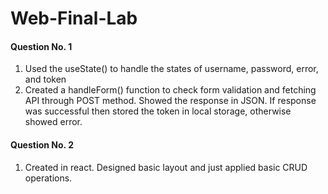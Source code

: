 # Web-Final-Lab
####   Question No. 1 #####

1) Used the useState() to handle the states of username, password, error, and token
2) Created a handleForm() function to check form validation and fetching API through POST method. Showed the response in JSON. If response was successful then stored the token in local storage, otherwise showed error.

####   Question No. 2  #####
1) Created in react. Designed basic layout and just applied basic CRUD operations.
